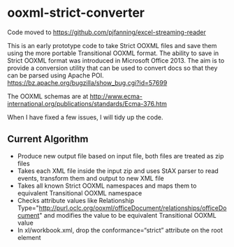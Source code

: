 # ooxml-strict-converter

Code moved to https://github.com/pjfanning/excel-streaming-reader

This is an early prototype code to take Strict OOXML files and save them using the more portable Transitional OOXML format. The ability to save in Strict OOXML format was introduced in Microsoft Office 2013. The aim is to provide a conversion utility that can be used to convert docs so that they can be parsed using Apache POI. https://bz.apache.org/bugzilla/show_bug.cgi?id=57699

The OOXML schemas are at http://www.ecma-international.org/publications/standards/Ecma-376.htm

When I have fixed a few issues, I will tidy up the code.

## Current Algorithm
* Produce new output file based on input file, both files are treated as zip files
* Takes each XML file inside the input zip and uses StAX parser to read events, transform them and output to new XML file
* Takes all known Strict OOXML namespaces and maps them to equivalent Transitional OOXML namespace
* Checks attribute values like Relationship Type="http://purl.oclc.org/ooxml/officeDocument/relationships/officeDocument" and modifies the value to be equivalent Transitional OOXML value
* In xl/workbook.xml, drop the conformance=“strict” attribute on the root element
